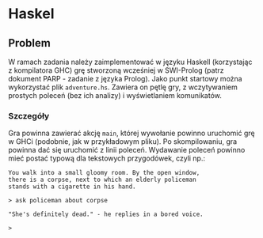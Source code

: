 # Haskel

## Problem

W ramach zadania należy zaimplementować w języku Haskell (korzystając z kompilatora GHC) grę stworzoną wcześniej w SWI-Prolog (patrz dokument PARP - zadanie z języka Prolog). Jako punkt startowy można wykorzystać plik `adventure.hs`. Zawiera on pętlę gry, z wczytywaniem prostych poleceń (bez ich analizy) i wyświetlaniem komunikatów.


### Szczegóły

Gra powinna zawierać akcję `main`, której wywołanie powinno uruchomić grę w GHCi (podobnie, jak w przykładowym pliku). Po skompilowaniu, gra powinna dać się uruchomić z linii poleceń. Wydawanie poleceń powinno mieć postać
typową dla tekstowych przygodówek, czyli np.:
```
You walk into a small gloomy room. By the open window,
there is a corpse, next to which an elderly policeman
stands with a cigarette in his hand.

> ask policeman about corpse

"She's definitely dead." - he replies in a bored voice.

>
```


